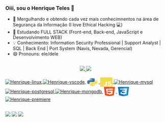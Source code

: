 ### Oiii, sou o Henrique Teles 👋

- 🔐  Mergulhando e obtendo cada vez mais conhecimnentos na área de Segurança da Informação (I love Ethical Hacking 💻)
- 🌱  Estudando FULL STACK (Front-end, Back-end, JavaScript e Desenvolvimento WEB)
- 💡  Conhecimento: Information Security Professional | Support Analyst | SQL | Back End | Port System (Navis, Nevada, Gerencial)
- 😄  Pronouns: ele/dele

##

<div align="center">
  <a href="https://github.com/devhteles">
  <img width="48%" src="https://github-readme-stats.vercel.app/api?username=devhteles&show_icons=true&theme=dark&include_all_commits=true&count_private=true"/>
  <img width="48%" src="https://github-readme-stats.vercel.app/api/top-langs/?username=devhteles&layout=compact&langs_count=7&theme=dark"/>
</div>
  
  <div style="display: inline_block"><br>
    <img align="center" alt="Henrique-linux" height="30" width="40" src="https://cdn.jsdelivr.net/gh/devicons/devicon/icons/linux/linux-original.svg">
    <img align="center" alt="Henrique-vscode" height="30" width="40" src="https://cdn.jsdelivr.net/gh/devicons/devicon/icons/vscode/vscode-original-wordmark.svg">
    <img align="center" alt="Henrique-Python" height="30" width="40" src="https://raw.githubusercontent.com/devicons/devicon/master/icons/python/python-original.svg">
    <img align="center" alt="Henrique-Js" height="30" width="40" src="https://raw.githubusercontent.com/devicons/devicon/master/icons/javascript/javascript-plain.svg">
    <img align="center" alt="Henrique-mysql" height="30" width="40" src="https://cdn.jsdelivr.net/gh/devicons/devicon/icons/mysql/mysql-original-wordmark.svg">
    <img align="center" alt="Henrique-postgresql" height="30" width="40" src="https://cdn.jsdelivr.net/gh/devicons/devicon/icons/postgresql/postgresql-original-wordmark.svg">
    <img align="center" alt="Henrique-mongodb" height="30" width="40" src="https://cdn.jsdelivr.net/gh/devicons/devicon/icons/mongodb/mongodb-original-wordmark.svg">
    <img align="center" alt="Henrique-HTML" height="30" width="40" src="https://raw.githubusercontent.com/devicons/devicon/master/icons/html5/html5-original.svg">
    <img align="center" alt="Henrique-CSS" height="30" width="40" src="https://raw.githubusercontent.com/devicons/devicon/master/icons/css3/css3-original.svg"> 
    <img align="center" alt="Henrique-premiere" height="30" width="40" src="https://cdn.jsdelivr.net/gh/devicons/devicon/icons/premierepro/premierepro-original.svg">
    
    
</div>
 
  ##
  
  <div> 

  <a href="https://www.linkedin.com/in/josé-henrique-santos-teles-morais-548830187/" target="_blank"><img src="https://img.shields.io/badge/LinkedIn-0077B5?style=for-the-badge&logo=linkedin&logoColor=white" target="_blank"></a>
  <a href = "mailto:jhst.adm@gmail.com"><img src="https://img.shields.io/badge/Gmail-D14836?style=for-the-badge&logo=gmail&logoColor=white" target="_blank"></a>
  <a href="https://www.instagram.com/htelesmorais" target="_blank"><img src="https://img.shields.io/badge/Instagram-E4405F?style=for-the-badge&logo=instagram&logoColor=white" target="_blank"></a>

</div>
  
